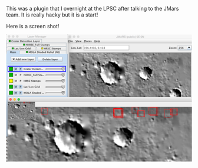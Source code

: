 This was a plugin that I overnight at the LPSC after talking to the JMars team. It is really hacky but it is a start!

Here is a screen shot!

![](jmars-plugin-screenshot.png)
